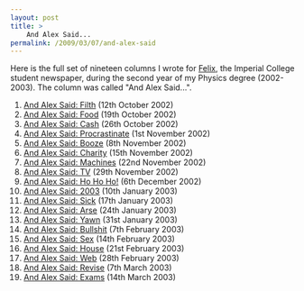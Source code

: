 ```yaml
---
layout: post
title: >
    And Alex Said...
permalink: /2009/03/07/and-alex-said
---
```

<p class="page_item page-item-124">Here is the full set of nineteen columns I wrote for <a href="http://union.ic.ac.uk/felix/" target="_top">Felix</a>, the Imperial College student newspaper, during the second year of my Physics degree (2002-2003). The column was called "And Alex Said...".</p>

<ol>
	<li><a title="And Alex Said: Filth" href="/and-alex-said-filth/">And Alex Said: Filth</a> (12th October 2002)</li>
	<li><a title="And Alex Said: Food" href="/and-alex-said-food/">And Alex Said: Food</a> (19th October 2002)</li>
	<li><a title="And Alex Said: Cash" href="/and-alex-said-cash/">And Alex Said: Cash</a> (26th October 2002)</li>
	<li><a title="And Alex Said: Procrastinate" href="/and-alex-said-procrastinate/">And Alex Said: Procrastinate</a> (1st November 2002)</li>
	<li><a title="And Alex Said: Booze" href="/and-alex-said-booze/">And Alex Said: Booze</a> (8th November 2002)</li>
	<li><a title="And Alex Said: Charity" href="/and-alex-said-charity/">And Alex Said: Charity</a> (15th November 2002)</li>
	<li><a title="And Alex Said: Machines" href="/and-alex-said-machines/">And Alex Said: Machines</a> (22nd November 2002)</li>
	<li><a title="And Alex Said: TV" href="/and-alex-said-tv/">And Alex Said: TV</a> (29th November 2002)</li>
	<li><a title="And Alex Said: Ho Ho Ho!" href="/and-alex-said-ho-ho-ho/">And Alex Said: Ho Ho Ho!</a> (6th December 2002)</li>
	<li><a title="And Alex Said: 2003" href="/and-alex-said-2003/">And Alex Said: 2003</a> (10th January 2003)</li>
	<li><a title="And Alex Said: Sick" href="/and-alex-said-sick/">And Alex Said: Sick</a> (17th January 2003)</li>
	<li><a title="And Alex Said: Arse" href="/and-alex-said-arse/">And Alex Said: Arse</a> (24th January 2003)</li>
	<li><a title="And Alex Said: Yawn" href="/and-alex-said-yawn/">And Alex Said: Yawn</a> (31st January 2003)</li>
	<li><a title="And Alex Said: Bullshit" href="/and-alex-said-bullshit/">And Alex Said: Bullshit</a> (7th February 2003)</li>
	<li><a title="And Alex Said: Sex" href="/and-alex-said-sex/">And Alex Said: Sex</a> (14th February 2003)</li>
	<li><a title="And Alex Said: House" href="/and-alex-said-house/">And Alex Said: House</a> (21st February 2003)</li>
	<li><a title="And Alex Said: Web" href="/and-alex-said-web/">And Alex Said: Web</a> (28th February 2003)</li>
	<li><a title="And Alex Said: Revise" href="/and-alex-said-revise/">And Alex Said: Revise</a> (7th March 2003)</li>
	<li><a title="And Alex Said: Exams" href="/and-alex-said-exams/">And Alex Said: Exams</a> (14th March 2003)</li>
</ol>